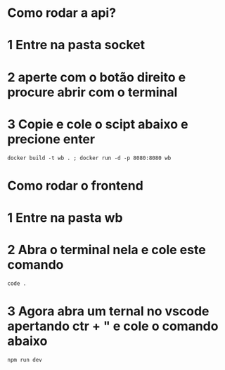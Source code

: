 # Como rodar a api? 
# 1 Entre na pasta socket
# 2 aperte com o botão direito e procure abrir com o terminal 
# 3 Copie e cole o scipt abaixo e precione enter
```
docker build -t wb . ; docker run -d -p 8080:8080 wb
````
# Como rodar o frontend
# 1 Entre na pasta wb
# 2 Abra o terminal nela e cole este comando
```
code .
```
# 3 Agora abra um ternal no vscode apertando ctr + " e cole o comando abaixo
```
npm run dev
```
